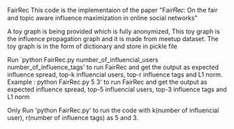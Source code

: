FairRec
This code is the implementaion of the paper "F𝑎𝑖𝑟𝑅𝑒𝑐: On the fair and topic aware influence maximization in online social
networks"

A toy graph is being provided which is fully anonymized, This toy graph is the influence propagation graph and it is made from meetup dataset. The toy graph is in the form of dictionary and store in pickle file

Run `python FairRec.py number_of_influencial_users number_of_influence_tags' to run FairRec and get the output as expected influence spread, top-k influencial users, top-r influence tags and L1 norm.
Example : python FairRec.py 5 3' to run FairRec and get the output as expected influence spread, top-5 influencial users, top-3 influence tags and L1 norm


Only Run 'python FairRec.py' to run the code with k(number of influencial user), r(number of influence tags) as 5 and 3.

